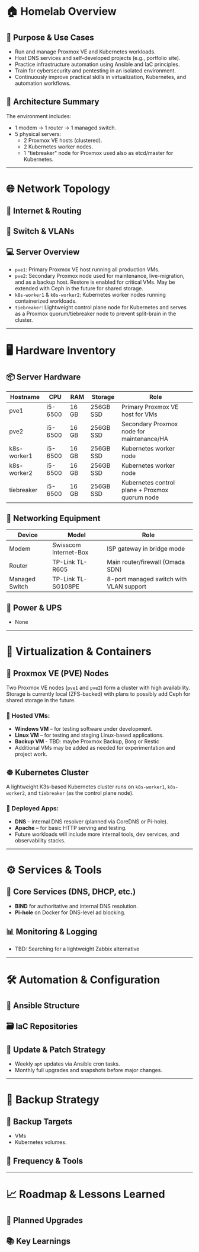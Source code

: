 # 🏠 Homelab Overview

## 🔧 Purpose & Use Cases

- Run and manage Proxmox VE and Kubernetes workloads.
- Host DNS services and self-developed projects (e.g., portfolio site).
- Practice infrastructure automation using Ansible and IaC principles.
- Train for cybersecurity and pentesting in an isolated environment.
- Continuously improve practical skills in virtualization, Kubernetes, and automation workflows.

## 🧱 Architecture Summary

The environment includes:
- 1 modem → 1 router → 1 managed switch.
- 5 physical servers:
  - 2 Proxmox VE hosts (clustered).
  - 2 Kubernetes worker nodes.
  - 1 "tiebreaker" node for Proxmox used also as etcd/master for Kubernetes.

---

# 🌐 Network Topology

## 📶 Internet & Routing



## 🔄 Switch & VLANs



## 💻 Server Overview

- `pve1`: Primary Proxmox VE host running all production VMs.
- `pve2`: Secondary Proxmox node used for maintenance, live-migration, and as a backup host. Restore is enabled for critical VMs. May be extended with Ceph in the future for shared storage.
- `k8s-worker1` & `k8s-worker2`: Kubernetes worker nodes running containerized workloads.
- `tiebreaker`: Lightweight control plane node for Kubernetes and serves as a Proxmox quorum/tiebreaker node to prevent split-brain in the cluster.


---

# 🖥️ Hardware Inventory

## 📦 Server Hardware

| Hostname       | CPU        | RAM   | Storage        | Role                                              |
|----------------|------------|--------|----------------|---------------------------------------------------|
| pve1           | i5-6500    | 16 GB | 256GB SSD      | Primary Proxmox VE host for VMs                   |
| pve2           | i5-6500    | 16 GB | 256GB SSD      | Secondary Proxmox node for maintenance/HA         |
| k8s-worker1    | i5-6500    | 16 GB | 256GB SSD      | Kubernetes worker node                            |
| k8s-worker2    | i5-6500    | 16 GB | 256GB SSD      | Kubernetes worker node                            |
| tiebreaker     | i5-6500    | 16 GB | 256GB SSD      | Kubernetes control plane + Proxmox quorum node    |


## 📡 Networking Equipment

| Device               | Model                 | Role                                     |
|----------------------|-----------------------|------------------------------------------|
| Modem                | Swisscom Internet-Box | ISP gateway in bridge mode               |
| Router               | TP-Link TL-R605       | Main router/firewall (Omada SDN)         |
| Managed Switch       | TP-Link TL-SG108PE    | 8-port managed switch with VLAN support  |


## 🔌 Power & UPS

- None

---

# 🧠 Virtualization & Containers

## 🧊 Proxmox VE (PVE) Nodes

Two Proxmox VE nodes (`pve1` and `pve2`) form a cluster with high availability. Storage is currently local (ZFS-backed) with plans to possibly add Ceph for shared storage in the future.

### 🔹 Hosted VMs:
- **Windows VM** – for testing software under development.
- **Linux VM** – for testing and staging Linux-based applications.
- **Backup VM** - TBD: maybe Proxmox Backup, Borg or Restic
- Additional VMs may be added as needed for experimentation and project work.

## ☸️ Kubernetes Cluster

A lightweight K3s-based Kubernetes cluster runs on `k8s-worker1`, `k8s-worker2`, and `tiebreaker` (as the control plane node).

### 🔹 Deployed Apps:
- **DNS** – internal DNS resolver (planned via CoreDNS or Pi-hole).
- **Apache** – for basic HTTP serving and testing.
- Future workloads will include more internal tools, dev services, and observability stacks.

---

# ⚙️ Services & Tools

## 🧰 Core Services (DNS, DHCP, etc.)

- **BIND** for authoritative and internal DNS resolution.
- **Pi-hole** on Docker for DNS-level ad blocking.

## 📊 Monitoring & Logging

- TBD: Searching for a lightweight Zabbix alternative

---

# 🛠️ Automation & Configuration

## 🤖 Ansible Structure



## 🗃️ IaC Repositories



## 🔁 Update & Patch Strategy

- Weekly `apt` updates via Ansible cron tasks.
- Monthly full upgrades and snapshots before major changes.

---

# 🧾 Backup Strategy

## 🎯 Backup Targets

- VMs
- Kubernetes volumes.

## 🔁 Frequency & Tools


---

# 📈 Roadmap & Lessons Learned

## 🔮 Planned Upgrades


## 📚 Key Learnings


